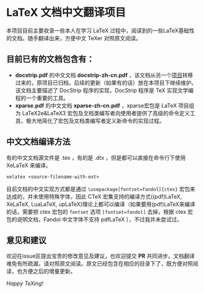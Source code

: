# LaTeX 文档中文翻译项目
本项目目前主要收录一些本人在学习 LaTeX 过程中，阅读到的一些LaTeX基础性的文档。随手翻译出来，方便中文 TeXer 对照原文阅读。

## 目前已有的文档包含有：
* **docstrip.pdf** 的中文文档 **docstrip-zh-cn.pdf** ，该文档从另一个[项目][1]转移过来的，原项目已归档，后续的更新（如果有的话）放在本项目下继续维护。该文档主要描述了 DocStrip 程序的实现，DocStrip 程序是 TeX 实现文学编程的一个重要的工具。
* **xparse.pdf** 的中文文档 **xparse-zh-cn.pdf** ，xparse宏包是 LaTeX 项目组为 LaTeX2e&LaTeX3 宏包及文档类编写者向使用者提供了高级的命令定义工具，极大地简化了宏包及文档类编写者定义新命令的实现过程。

## 中文文档编译方法
有的中文文档源文件是 .tex ，有的是 .dtx ，但是都可以直接在命令行下使用 XeLaTeX 来编译。
```
xelatex <source-filename-with-ext>
```
目前文档的中文实现方式都是通过 `\usepackage[fontset=fandol]{ctex}` 宏包来达成的，并未使用特殊字体，因此 CTeX 宏集支持的编译方式((pdf)LaTeX, XeLaTeX, LuaLaTeX, upLaTeX)理论上都可以编译（如果要用(pdf)LaTeX来编译的话，需要把 ctex 宏包的 `fontset` 选项 `[fontset=fandol]` 去掉，根据 ctex 宏包的说明文档，Fandol 中文字体不支持 pdfLaTeX ），不过我并未尝试过。

## 意见和建议
欢迎在issue区提出宝贵的修改意见及建议，也欢迎提交 **PR** 共同进步。文档翻译难免有所疏漏，请对照原文阅读。原文已经包含在相应的目录下了，既方便对照阅读，也方便之后的增量更新。

*Happy TeXing!*

[1]:https://github.com/rockyzhz/DocStrip-zh-cn

